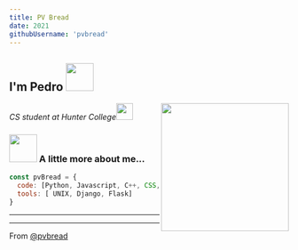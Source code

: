 ```yaml
---
title: PV Bread
date: 2021
githubUsername: 'pvbread'
---
```



<h2> I'm Pedro <img src="https://media.giphy.com/media/S8kcDWOvua4l6lJ0Az/source.gif" width="50"></h2>
<img align='right' src="https://media.giphy.com/media/ZVik7pBtu9dNS/giphy.gif" width="230">
<p><em>CS student at Hunter College<img src="https://media.giphy.com/media/WUlplcMpOCEmTGBtBW/giphy.gif" width="30"> 
</em></p>



### <img src="https://media.giphy.com/media/VgCDAzcKvsR6OM0uWg/giphy.gif" width="50"> A little more about me...  

```javascript
const pvBread = {
  code: [Python, Javascript, C++, CSS, HTML, SQLite, SQLAlchemy, Java, Bash, R],
  tools: [ UNIX, Django, Flask]
}
```

---

 ---
From [@pvbread](https://github.com/pvbread)


